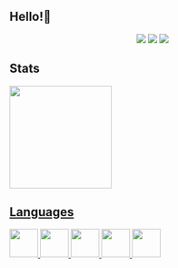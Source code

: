 ## Hello!👋
<div align="center">
  <a href="https://www.linkedin.com/in/breno-santana-08053b233/"><img src="https://img.shields.io/badge/LinkedIn-0077B5?style=for-the-badge&logo=linkedin&logoColor=white" target="_blank"/></a>
  <a href="https://twitter.com/home"><img src="https://img.shields.io/badge/Twitter-1DA1F2?style=for-the-badge&logo=twitter&logoColor=white" target="_blank"></a>
  <a href="https://brenodeveloper10@gmail.com"><img src="https://img.shields.io/badge/Gmail-D14836?style=for-the-badge&logo=gmail&logoColor=white" target="_blank"/></a>
</div>

<h2>Stats</h2>

<div align="start">
  <a href="https://github.com/Breno-santana">
  <img height="180em" src="https://github-readme-stats.vercel.app/api?username=Breno-santana&show_icons=true&theme=dark&include_all_commits=true&count_private=true"/>
</div>

<h2>Languages</h2>

<div>
  <img src="https://cdn.jsdelivr.net/gh/devicons/devicon/icons/html5/html5-original.svg" height="50px"/>
  <img src="https://cdn.jsdelivr.net/gh/devicons/devicon/icons/css3/css3-original.svg" height="50px"/>   
  <img src="https://cdn.jsdelivr.net/gh/devicons/devicon/icons/javascript/javascript-original.svg" height="50px"/> 
  <img src="https://cdn.jsdelivr.net/gh/devicons/devicon/icons/sass/sass-original.svg" height="50px"/>
  <img src="https://cdn.jsdelivr.net/gh/devicons/devicon/icons/git/git-original.svg" height="50px"/>
</div>

          
